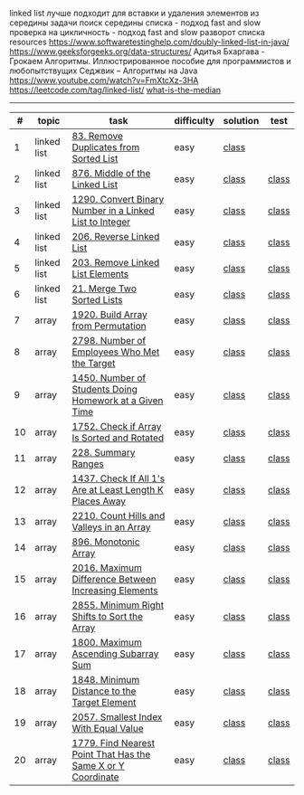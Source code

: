 linked list
лучше подходит для вставки и удаления элементов из середины
задачи
поиск середины списка - подход fast and slow
проверка на цикличность - подход fast and slow
разворот списка
resources
https://www.softwaretestinghelp.com/doubly-linked-list-in-java/
https://www.geeksforgeeks.org/data-structures/
Адитья Бхаргава - Грокаем Алгоритмы. Иллюстрированное пособие для программистов и любопытствущих
Седжвик – Алгоритмы на Java
https://www.youtube.com/watch?v=FmXtcXz-3HA
https://leetcode.com/tag/linked-list/
[what-is-the-median](https://www.investopedia.com/terms/m/median.asp#toc-what-is-the-median)

***

| #  | topic       | task                                                                                                                                                  | difficulty | solution                                                                                                                     | test                                                                                                                             |
|----|-------------|-------------------------------------------------------------------------------------------------------------------------------------------------------|------------|------------------------------------------------------------------------------------------------------------------------------|----------------------------------------------------------------------------------------------------------------------------------|
| 1  | linked list | [83. Remove Duplicates from Sorted List](https://leetcode.com/problems/remove-duplicates-from-sorted-list/)                                           | easy       | [class](linked-list/src/main/java/com/dev/learn/dsa/list/linked/leetcode/easy/RemoveDuplicatesFromSortedList.java)           |                                                                                                                                  |
| 2  | linked list | [876. Middle of the Linked List](https://leetcode.com/problems/middle-of-the-linked-list/)                                                            | easy       | [class](linked-list/src/main/java/com/dev/learn/dsa/list/linked/leetcode/easy/MiddleOfTheLinkedList.java)                    | [class](linked-list/src/test/java/com/dev/learn/dsa/list/linked/leetcode/easy/MiddleOfTheLinkedListTest.java)                    |
| 3  | linked list | [1290. Convert Binary Number in a Linked List to Integer](https://leetcode.com/problems/convert-binary-number-in-a-linked-list-to-integer/)           | easy       | [class](linked-list/src/main/java/com/dev/learn/dsa/list/linked/leetcode/easy/ConvertBinaryNumberInLinkedListToInteger.java) | [class](linked-list/src/test/java/com/dev/learn/dsa/list/linked/leetcode/easy/ConvertBinaryNumberInLinkedListToIntegerTest.java) |
| 4  | linked list | [206. Reverse Linked List](https://leetcode.com/problems/reverse-linked-list/)                                                                        | easy       | [class](linked-list/src/main/java/com/dev/learn/dsa/list/linked/leetcode/easy/ReverseLinkedList.java)                        | [class](linked-list/src/test/java/com/dev/learn/dsa/list/linked/leetcode/easy/ReverseLinkedListTest.java)                        |
| 5  | linked list | [203. Remove Linked List Elements](https://leetcode.com/problems/remove-linked-list-elements/)                                                        | easy       | [class](linked-list/src/main/java/com/dev/learn/dsa/list/linked/leetcode/easy/RemoveLinkedListElements.java)                 | [class](linked-list/src/test/java/com/dev/learn/dsa/list/linked/leetcode/easy/RemoveLinkedListElementsTest.java)                 |
| 6  | linked list | [21. Merge Two Sorted Lists](https://leetcode.com/problems/merge-two-sorted-lists/)                                                                   | easy       | [class](linked-list/src/main/java/com/dev/learn/dsa/list/linked/leetcode/easy/MergeTwoSortedLists.java)                      | [class](linked-list/src/test/java/com/dev/learn/dsa/list/linked/leetcode/easy/MergeTwoSortedListsTest.java)                      |
| 7  | array       | [1920. Build Array from Permutation](https://leetcode.com/problems/build-array-from-permutation/)                                                     | easy       | [class](array/src/main/java/com/dev/learn/dsa/array/leetcode/easy/BuildArrayFromPermutation.java)                            | [class](array/src/test/java/com/dev/learn/dsa/array/leetcode/easy/BuildArrayFromPermutationTest.java)                            |
| 8  | array       | [2798. Number of Employees Who Met the Target](https://leetcode.com/problems/number-of-employees-who-met-the-target/)                                 | easy       | [class](array/src/main/java/com/dev/learn/dsa/array/leetcode/easy/NumberOfEmployeesWhoMetTheTarget.java)                     | [class](array/src/test/java/com/dev/learn/dsa/array/leetcode/easy/NumberOfEmployeesWhoMetTheTargetTest.java)                     |
| 9  | array       | [1450. Number of Students Doing Homework at a Given Time](https://leetcode.com/problems/number-of-students-doing-homework-at-a-given-time/)           | easy       | [class](array/src/main/java/com/dev/learn/dsa/array/leetcode/easy/NumberOfStudentsDoingHomeworkAtAGivenTime.java)            | [class](array/src/test/java/com/dev/learn/dsa/array/leetcode/easy/NumberOfStudentsDoingHomeworkAtAGivenTimeTest.java)            |
| 10 | array       | [1752. Check if Array Is Sorted and Rotated](https://leetcode.com/problems/check-if-array-is-sorted-and-rotated/)                                     | easy       | [class](array/src/main/java/com/dev/learn/dsa/array/leetcode/easy/CheckIfArrayIsSortedAndRotated.java)                       | [class](array/src/test/java/com/dev/learn/dsa/array/leetcode/easy/CheckIfArrayIsSortedAndRotatedTest.java)                       |
| 11 | array       | [228. Summary Ranges](https://leetcode.com/problems/summary-ranges/)                                                                                  | easy       | [class](array/src/main/java/com/dev/learn/dsa/array/leetcode/easy/SummaryRanges.java)                                        | [class](array/src/test/java/com/dev/learn/dsa/array/leetcode/easy/SummaryRangesTest.java)                                        |
| 12 | array       | [1437. Check If All 1's Are at Least Length K Places Away](https://leetcode.com/problems/check-if-all-1s-are-at-least-length-k-places-away/)          | easy       | [class](array/src/main/java/com/dev/learn/dsa/array/leetcode/easy/CheckIfAllOnesAreAtLeastLengthKPlacesAway.java)            | [class](array/src/test/java/com/dev/learn/dsa/array/leetcode/easy/CheckIfAllOnesAreAtLeastLengthKPlacesAwayTest.java)            |
| 13 | array       | [2210. Count Hills and Valleys in an Array](https://leetcode.com/problems/count-hills-and-valleys-in-an-array/)                                       | easy       | [class](array/src/main/java/com/dev/learn/dsa/array/leetcode/easy/CountHillsAndValleysInAnArray.java)                        | [class](array/src/test/java/com/dev/learn/dsa/array/leetcode/easy/CountHillsAndValleysInAnArrayTest.java)                        |
| 14 | array       | [896. Monotonic Array](https://leetcode.com/problems/monotonic-array/)                                                                                | easy       | [class](array/src/main/java/com/dev/learn/dsa/array/leetcode/easy/MonotonicArray.java)                                       | [class](array/src/test/java/com/dev/learn/dsa/array/leetcode/easy/MonotonicArrayTest.java)                                       |
| 15 | array       | [2016. Maximum Difference Between Increasing Elements](https://leetcode.com/problems/maximum-difference-between-increasing-elements/)                 | easy       | [class](array/src/main/java/com/dev/learn/dsa/array/leetcode/easy/MaximumDifferenceBetweenIncreasingElements.java)           | [class](array/src/test/java/com/dev/learn/dsa/array/leetcode/easy/MaximumDifferenceBetweenIncreasingElementsTest.java)           |
| 16 | array       | [2855. Minimum Right Shifts to Sort the Array](https://leetcode.com/problems/minimum-right-shifts-to-sort-the-array/)                                 | easy       | [class](array/src/main/java/com/dev/learn/dsa/array/leetcode/easy/MinimumRightShiftsToSortTheArray.java)                     | [class](array/src/test/java/com/dev/learn/dsa/array/leetcode/easy/MinimumRightShiftsToSortTheArrayTest.java)                     |
| 17 | array       | [1800. Maximum Ascending Subarray Sum](https://leetcode.com/problems/maximum-ascending-subarray-sum/)                                                 | easy       | [class](array/src/main/java/com/dev/learn/dsa/array/leetcode/easy/MaximumAscendingSubarraySum.java)                          | [class](array/src/test/java/com/dev/learn/dsa/array/leetcode/easy/MaximumAscendingSubarraySumTest.java)                          |
| 18 | array       | [1848. Minimum Distance to the Target Element](https://leetcode.com/problems/minimum-distance-to-the-target-element/)                                 | easy       | [class](array/src/main/java/com/dev/learn/dsa/array/leetcode/easy/MinimumDistanceToTheTargetElement.java)                    | [class](array/src/test/java/com/dev/learn/dsa/array/leetcode/easy/MinimumDistanceToTheTargetElementTest.java)                    |
| 19 | array       | [2057. Smallest Index With Equal Value](https://leetcode.com/problems/smallest-index-with-equal-value/)                                               | easy       | [class](array/src/main/java/com/dev/learn/dsa/array/leetcode/easy/SmallestIndexWithEqualValue.java)                          | [class](array/src/test/java/com/dev/learn/dsa/array/leetcode/easy/SmallestIndexWithEqualValueTest.java)                          |
| 20 | array       | [1779. Find Nearest Point That Has the Same X or Y Coordinate](https://leetcode.com/problems/find-nearest-point-that-has-the-same-x-or-y-coordinate/) | easy       | [class](array/src/main/java/com/dev/learn/dsa/array/leetcode/easy/FindNearestPointThatHasTheSameXOrYCoordinate.java)         | [class](array/src/test/java/com/dev/learn/dsa/array/leetcode/easy/FindNearestPointThatHasTheSameXOrYCoordinateTest.java)         |
